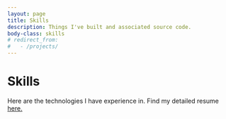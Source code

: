 ```yaml
---
layout: page
title: Skills
description: Things I've built and associated source code.
body-class: skills
# redirect_from:
#   - /projects/
---
```


# Skills

<div class="tout tout--secondary">
<p> Here are the technologies I have experience in. Find my detailed resume <a href="https://drive.google.com/file/d/1FtsqfEGkxXgcLETegz7227zdJFWPPXEO/view?usp=sharing">here.</a></p> 

<!-- or mini applications -->
</div> 

<div class="chart"></div>
<!-- <script src="https://d3js.org/d3.v3.min.js" charset="utf-8"></script> -->
<script src="https://cdnjs.cloudflare.com/ajax/libs/d3/4.2.2/d3.min.js"></script>
<script src="/scripts/bubble.js"></script>

